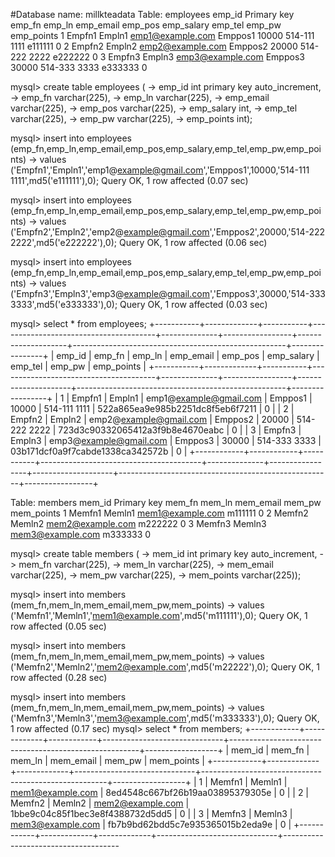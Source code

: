 #Database name: millkteadata
Table:   employees
emp_id
Primary key	emp_fn	emp_ln	emp_email	emp_pos	emp_salary	emp_tel	emp_pw	emp_points
1	Empfn1	Empln1	emp1@example.com	Emppos1	10000	514-111 1111	e111111	0
2	Empfn2	Empln2	emp2@example.com	Emppos2	20000	514-222 2222	e222222	0
3	Empfn3	Empln3	emp3@example.com	Emppos3	30000	514-333 3333	e333333	0
								
mysql> create table employees (
    -> emp_id int primary key auto_increment,
    -> emp_fn varchar(225),
    -> emp_ln varchar(225),
    -> emp_email varchar(225),
    -> emp_pos varchar(225),
    -> emp_salary int,
    -> emp_tel varchar(225),
    -> emp_pw varchar(225),
    -> emp_points int);

mysql> insert into employees (emp_fn,emp_ln,emp_email,emp_pos,emp_salary,emp_tel,emp_pw,emp_points)
    -> values ('Empfn1','Empln1','emp1@example@gmail.com','Emppos1',10000,'514-111 1111',md5('e111111'),0);
Query OK, 1 row affected (0.07 sec)

mysql> insert into employees (emp_fn,emp_ln,emp_email,emp_pos,emp_salary,emp_tel,emp_pw,emp_points)
    -> values ('Empfn2','Empln2','emp2@example@gmail.com','Emppos2',20000,'514-222 2222',md5('e222222'),0);
Query OK, 1 row affected (0.06 sec)

mysql> insert into employees (emp_fn,emp_ln,emp_email,emp_pos,emp_salary,emp_tel,emp_pw,emp_points)
    -> values ('Empfn3','Empln3','emp3@example@gmail.com','Emppos3',30000,'514-333 3333',md5('e333333'),0);
Query OK, 1 row affected (0.03 sec)

mysql> select * from employees;
+-----------+-------------+-----------+---------------------------------------+--------------+-----------------+--------------------+-----------------------------------------------------+----------------+
| emp_id | emp_fn | emp_ln | emp_email               | emp_pos | emp_salary | emp_tel      | emp_pw                        | emp_points |
+-----------+-------------+-----------+---------------------------------------+--------------+-----------------+---------------------+----------------------------------------------------+-----------------+
|      1 | Empfn1 | Empln1 | emp1@example@gmail.com | Emppos1 |     10000 | 514-111 1111 | 522a865ea9e985b2251dc8f5eb6f7211 |         0 |
|      2 | Empfn2 | Empln2 | emp2@example@gmail.com | Emppos2 |     20000 | 514-222 2222 | 723d3c90332065412a3f9b8e4670eabc |         0 |
|      3 | Empfn3 | Empln3 | emp3@example@gmail.com | Emppos3 |     30000 | 514-333 3333 | 03b171dcf0a9f7cabde1338ca342572b |         0 |
+------------+------------+-----------+----------------------------------------+--------------+-----------------+--------------------+-----------------------------------------------------+-----------------+













Table:   members
mem_id
Primary key	mem_fn	mem_ln	mem_email	mem_pw	mem_points
1	Memfn1	Memln1	mem1@example.com	m111111	0
2	Memfn2	Memln2	mem2@example.com	m222222	0
3	Memfn3	Memln3	mem3@example.com	m333333	0
					
mysql> create table members (
    -> mem_id int primary key auto_increment,
    -> mem_fn varchar(225),
    -> mem_ln varchar(225),
    -> mem_email varchar(225),
    -> mem_pw varchar(225),
    -> mem_points varchar(225));

mysql> insert into members (mem_fn,mem_ln,mem_email,mem_pw,mem_points)
    -> values ('Memfn1','Memln1','mem1@example.com',md5('m111111'),0);
Query OK, 1 row affected (0.05 sec)

mysql> insert into members (mem_fn,mem_ln,mem_email,mem_pw,mem_points)
    -> values ('Memfn2','Memln2','mem2@example.com',md5('m22222'),0);
Query OK, 1 row affected (0.28 sec)

mysql> insert into members (mem_fn,mem_ln,mem_email,mem_pw,mem_points)
    -> values ('Memfn3','Memln3','mem3@example.com',md5('m333333'),0);
Query OK, 1 row affected (0.17 sec)
mysql> select * from members;
+------------+-------------+------------+------------------------------+-------------------------------------------------------+------------------+
| mem_id | mem_fn | mem_ln | mem_email        | mem_pw                          | mem_points |
+------------+-------------+-------------+------------------------------+------------------------------------------------------+------------------+
|      1 | Memfn1 | Memln1 | mem1@example.com | 8ed4548c667bf26b19aa03895379305e | 0          |
|      2 | Memfn2 | Memln2 | mem2@example.com | 1bbe9c04c85f1bec3e8f4388732d5dd5 | 0          |
|      3 | Memfn3 | Memln3 | mem3@example.com | fb7b9bd62bdd5c7e935365015b2eda9e | 0          |
+------------+-------------+-------------+------------------------------+-------------------------------------
